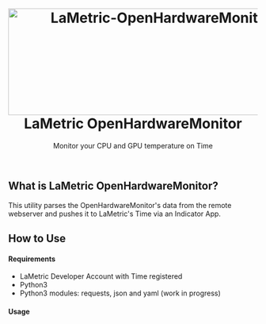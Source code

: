 <h1 align="center">
  <a href="https://github.com/iganeshk/LaMetric-OpenHardwareMonitor/" title="LaMetric OpenHardwareMonitor">
    <img alt="LaMetric-OpenHardwareMonitor" src="https://github.com/iganeshk/LaMetric-OpenHardwareMonitor/raw/master/demo.gif" width="602px" height="215px" />
  </a>
  <br />
  LaMetric OpenHardwareMonitor
</h1>

<p align="center">
  Monitor your CPU and GPU temperature on Time
</p>

<br />

## What is LaMetric OpenHardwareMonitor?

This utility parses the OpenHardwareMonitor's data from the remote webserver and pushes it to LaMetric's Time via an Indicator App.

## How to Use

#### Requirements

* LaMetric Developer Account with Time registered
* Python3
* Python3 modules: requests, json and yaml (work in progress)

#### Usage

```python3 lametric_ohm.py
```
